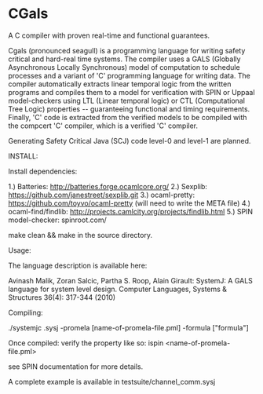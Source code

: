 CGals
===========

A C compiler with proven real-time and functional guarantees.


Cgals (pronounced seagull) is a programming language for writing safety
critical and hard-real time systems. The compiler uses a GALS (Globally
Asynchronous Locally Synchronous) model of computation to schedule
processes and a variant of 'C' programming language for writing
data. The compiler automatically extracts linear temporal logic from the
written programs and compiles them to a model for verification with SPIN
or Uppaal model-checkers using LTL (Linear temporal logic) or CTL
(Computational Tree Logic) properties -- guaranteeing functional and
timing requirements. Finally, 'C' code is extracted from the verified
models to be compiled with the compcert 'C' compiler, which is a
verified 'C' compiler.


Generating Safety Critical Java (SCJ) code level-0 and level-1 are
planned.


INSTALL:


Install dependencies:

1.) Batteries: http://batteries.forge.ocamlcore.org/
2.) Sexplib: https://github.com/janestreet/sexplib.git
3.) ocaml-pretty: https://github.com/toyvo/ocaml-pretty (will need to write the META file)
4.) ocaml-find/findlib: http://projects.camlcity.org/projects/findlib.html
5.) SPIN model-checker: spinroot.com/

make clean && make in the source directory.


Usage:

The language description is available here:

Avinash Malik, Zoran Salcic, Partha S. Roop, Alain Girault: SystemJ: A
GALS language for system level design. Computer Languages, Systems &
Structures 36(4): 317-344 (2010)


Compiling:

./systemjc <name-of-file>.sysj -promela [name-of-promela-file.pml] -formula ["formula"]

Once compiled: verify the property like so:
ispin <name-of-promela-file.pml>

see SPIN documentation for more details.


A complete example is available in testsuite/channel_comm.sysj
